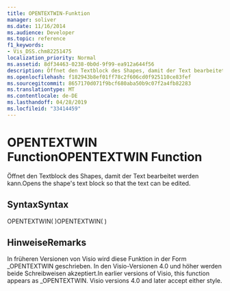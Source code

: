 ```yaml
---
title: OPENTEXTWIN-Funktion
manager: soliver
ms.date: 11/16/2014
ms.audience: Developer
ms.topic: reference
f1_keywords:
- Vis_DSS.chm82251475
localization_priority: Normal
ms.assetid: 8df34463-0238-0b0d-9f99-ea912a644f56
description: Öffnet den Textblock des Shapes, damit der Text bearbeitet werden kann.
ms.openlocfilehash: f182943b8ef01ff78c2f606cd0f925110ce83fef
ms.sourcegitcommit: 8657170d071f9bcf680aba50b9c07f2a4fb82283
ms.translationtype: MT
ms.contentlocale: de-DE
ms.lasthandoff: 04/28/2019
ms.locfileid: "33414459"
---
```

# <a name="opentextwin-function"></a><span data-ttu-id="5f1b0-103">OPENTEXTWIN Function</span><span class="sxs-lookup"><span data-stu-id="5f1b0-103">OPENTEXTWIN Function</span></span>

<span data-ttu-id="5f1b0-104">Öffnet den Textblock des Shapes, damit der Text bearbeitet werden kann.</span><span class="sxs-lookup"><span data-stu-id="5f1b0-104">Opens the shape's text block so that the text can be edited.</span></span>
  
## <a name="syntax"></a><span data-ttu-id="5f1b0-105">Syntax</span><span class="sxs-lookup"><span data-stu-id="5f1b0-105">Syntax</span></span>

<span data-ttu-id="5f1b0-106">OPENTEXTWIN( )</span><span class="sxs-lookup"><span data-stu-id="5f1b0-106">OPENTEXTWIN( )</span></span>
  
## <a name="remarks"></a><span data-ttu-id="5f1b0-107">Hinweise</span><span class="sxs-lookup"><span data-stu-id="5f1b0-107">Remarks</span></span>

<span data-ttu-id="5f1b0-p101">In früheren Versionen von Visio wird diese Funktion in der Form _OPENTEXTWIN geschrieben. In den Visio-Versionen 4.0 und höher werden beide Schreibweisen akzeptiert.</span><span class="sxs-lookup"><span data-stu-id="5f1b0-p101">In earlier versions of Visio, this function appears as _OPENTEXTWIN. Visio versions 4.0 and later accept either style.</span></span> 
  

